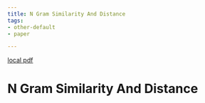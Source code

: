 ```yaml
---
title: N Gram Similarity And Distance
tags:
- other-default
- paper

---
```


[local pdf](../../../pdfs/n-gram-similarity-and-distance.pdf)

# N Gram Similarity And Distance
